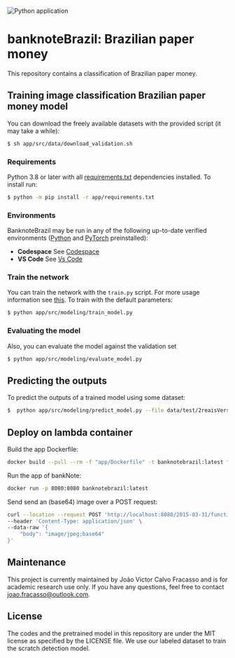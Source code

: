 ![Python application](https://github.com/joaofracasso/banknoteBrazil/workflows/Python%20application/badge.svg)
# banknoteBrazil: Brazilian paper money
This repository contains a classification of Brazilian paper money.

## Training image classification Brazilian paper money model

You can download the freely available datasets with the provided script (it may take a while):

```bash
$ sh app/src/data/download_validation.sh  
```

### Requirements
Python 3.8 or later with all [requirements.txt](https://github.com/joaofracasso/banknoteBrazil/blob/master/app/requirements.txt) dependencies installed. To install run:

```bash
$ python -m pip install -r app/requirements.txt
```

### Environments

BanknoteBrazil may be run in any of the following up-to-date verified environments ([Python](https://www.python.org/) and [PyTorch](https://pytorch.org/) preinstalled):

- **Codespace** See [Codespace](https://github.com/features/codespaces)
- **VS Code** See [Vs Code](https://code.visualstudio.com/docs/remote/containers)

### Train the network

You can train the network with the `train.py` script. For more usage information see [this](train.py). To train with the default parameters:

```bash
$ python app/src/modeling/train_model.py
```

### Evaluating the model

Also, you can evaluate the model against the validation set

```bash
$ python app/src/modeling/evaluate_model.py
```

## Predicting the outputs

To predict the outputs of a trained model using some dataset:

```bash
$  python app/src/modeling/predict_model.py --file data/test/2reaisVerso/compressed_20_9551306.jpeg
```

## Deploy on lambda container

Build the app Dockerfile:

```bash
docker build --pull --rm -f "app/Dockerfile" -t banknotebrazil:latest "app" 
```

Run the app of bankNote:

```bash
docker run -p 8080:8080 banknotebrazil:latest
```

Send send an (base64) image over a POST request:

```bash
curl --location --request POST 'http://localhost:8080/2015-03-31/functions/function/invocations' \
--header 'Content-Type: application/json' \
--data-raw '{
    "body": "image/jpeg;base64"  
}' 
```

## Maintenance

This project is currently maintained by João Victor Calvo Fracasso and is for academic research use only. If you have any questions, feel free to contact joao.fracasso@outlook.com.

## License

The codes and the pretrained model in this repository are under the MIT license as specified by the LICENSE file. We use our labeled dataset to train the scratch detection model.
